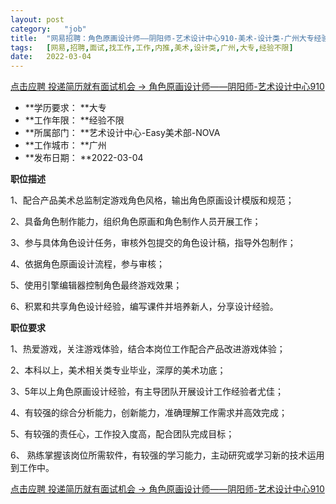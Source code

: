 ```yaml
---
layout:	post
category:	"job"
title:	"网易招聘：角色原画设计师——阴阳师-艺术设计中心910-美术-设计类-广州大专经验不限"
tags:	[网易,招聘,面试,找工作,工作,内推,美术,设计类,广州,大专,经验不限]
date:	2022-03-04
---
```


[点击应聘 投递简历就有面试机会 ->  角色原画设计师——阴阳师-艺术设计中心910](http://mobile.bole.netease.com/bole/boleDetail?id=32780&employeeId=346f03c3cda5f04c&key=all)



- **学历要求： **大专
- **工作年限： **经验不限
- **所属部门： **艺术设计中心-Easy美术部-NOVA
- **工作城市： **广州
- **发布日期： **2022-03-04



**职位描述**

1、配合产品美术总监制定游戏角色风格，输出角色原画设计模版和规范；

2、具备角色制作能力，组织角色原画和角色制作人员开展工作；

3、参与具体角色设计任务，审核外包提交的角色设计稿，指导外包制作；

4、依据角色原画设计流程，参与审核；

5、使用引擎编辑器控制角色最终游戏效果；

6、积累和共享角色设计经验，编写课件并培养新人，分享设计经验。



**职位要求**

1、热爱游戏，关注游戏体验，结合本岗位工作配合产品改进游戏体验；

2、本科以上，美术相关类专业毕业，深厚的美术功底；

3、5年以上角色原画设计经验，有主导团队开展设计工作经验者尤佳；

4、有较强的综合分析能力，创新能力，准确理解工作需求并高效完成；

5、有较强的责任心，工作投入度高，配合团队完成目标；

6、 熟练掌握该岗位所需软件，有较强的学习能力，主动研究或学习新的技术运用到工作中。



[点击应聘 投递简历就有面试机会 ->  角色原画设计师——阴阳师-艺术设计中心910](http://mobile.bole.netease.com/bole/boleDetail?id=32780&employeeId=346f03c3cda5f04c&key=all)